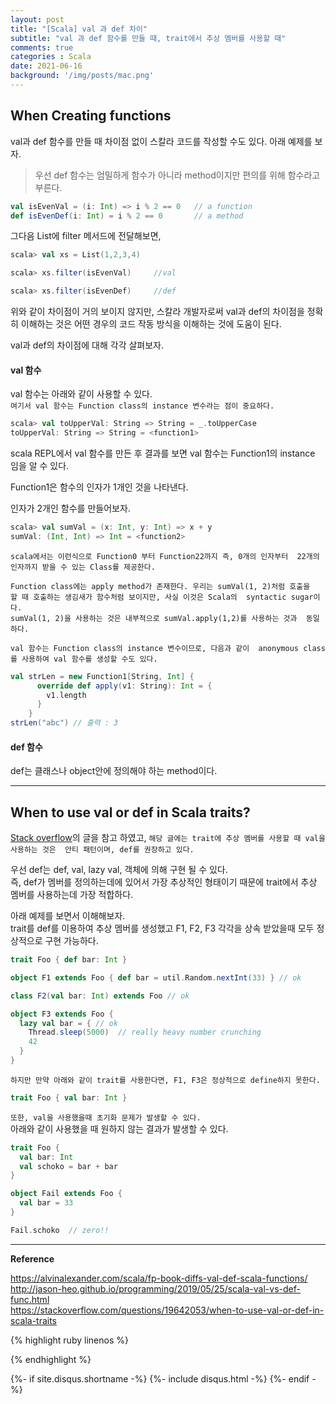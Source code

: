 ```yaml
---
layout: post
title: "[Scala] val 과 def 차이"
subtitle: "val 과 def 함수를 만들 때, trait에서 추상 멤버를 사용할 때"    
comments: true
categories : Scala
date: 2021-06-16
background: '/img/posts/mac.png'
---
```


## When Creating functions     

val과 def 함수를 만들 때 차이점 없이 스칼라 코드를 작성할 수도 있다. 아래 예제를 보자.   

> 우선 def 함수는 엄밀하게 함수가 아니라 method이지만 편의를 위해 함수라고 부른다.    

```scala 
val isEvenVal = (i: Int) => i % 2 == 0   // a function
def isEvenDef(i: Int) = i % 2 == 0       // a method
```

그다음 List에 filter 메서드에 전달해보면,   

```scala 
scala> val xs = List(1,2,3,4)

scala> xs.filter(isEvenVal)     //val

scala> xs.filter(isEvenDef)     //def
```    

위와 같이 차이점이 거의 보이지 않지만, 스칼라 개발자로써 val과 def의 
차이점을 정확히 이해하는 것은 어떤 경우의 코드 작동 방식을 이해하는 것에 
도움이 된다.    

val과 def의 차이점에 대해 각각 살펴보자.   

#### val 함수     

val 함수는 아래와 같이 사용할 수 있다.   
`여기서 val 함수는 Function class의 instance 변수라는 점이 중요하다.`   

```scala 
scala> val toUpperVal: String => String = _.toUpperCase
toUpperVal: String => String = <function1>    
```

scala REPL에서 val 함수를 만든 후 결과를 보면 val 함수는 Function1의 
instance 임을 알 수 있다.   

Function1은 함수의 인자가 1개인 것을 나타낸다.   

인자가 2개인 함수를 만들어보자.   

```scala 
scala> val sumVal = (x: Int, y: Int) => x + y
sumVal: (Int, Int) => Int = <function2>   
```

`scala에서는 이런식으로 Function0 부터 Function22까지 즉, 0개의 인자부터 
22개의 인자까지 받을 수 있는 Class를 제공한다.`    

`Function class에는 apply method가 존재한다. 우리는 sumVal(1, 2)처럼 호출을 
할 때 호출하는 생김새가 함수처럼 보이지만, 사실 이것은 Scala의 
syntactic sugar이다.`    
`sumVal(1, 2)을 사용하는 것은 내부적으로 sumVal.apply(1,2)를 사용하는 것과 
동일하다.`    

`val 함수는 Function class의 instance 변수이므로, 다음과 같이 
anonymous class를 사용하여 val 함수를 생성할 수도 있다.`     

```scala   
val strLen = new Function1[String, Int] {
      override def apply(v1: String): Int = {
        v1.length
      }
    }
strLen("abc") // 출력 : 3
```

#### def 함수    

def는 클래스나 object안에 정의해야 하는 method이다.   




- - - 

## When to use val or def in Scala traits?   

[Stack overflow](https://stackoverflow.com/questions/19642053/when-to-use-val-or-def-in-scala-traits)의 
글을 참고 하였고, `해당 글에는 trait에 추상 멤버를 사용할 때 val을 사용하는 것은 
안티 패턴이며, def를 권장하고 있다.`        

우선 def는 def, val, lazy val, 객체에 의해 구현 될 수 있다.    
즉, def가 멤버를 정의하는데에 있어서 가장 추상적인 형태이기 때문에 
trait에서 추상 멤버를 사용하는데 가장 적합하다.   

아래 예제를 보면서 이해해보자.   
trait를 def를 이용하여 추상 멤버를 생성했고 F1, F2, F3 각각을 
상속 받았을때 모두 정상적으로 구현 가능하다.   

```scala 
trait Foo { def bar: Int }

object F1 extends Foo { def bar = util.Random.nextInt(33) } // ok

class F2(val bar: Int) extends Foo // ok

object F3 extends Foo {
  lazy val bar = { // ok
    Thread.sleep(5000)  // really heavy number crunching
    42
  }
}
```

`하지만 만약 아래와 같이 trait를 사용한다면, F1, F3은 정상적으로 define하지 못한다.`   

```scala   
trait Foo { val bar: Int }    
```

`또한, val을 사용했을때 초기화 문제가 발생할 수 있다.`    
아래와 같이 사용했을 때 원하지 않는 결과가 발생할 수 있다.   

```scala 
trait Foo { 
  val bar: Int 
  val schoko = bar + bar
}

object Fail extends Foo {
  val bar = 33
}

Fail.schoko  // zero!!
```


- - - 

**Reference**    

<https://alvinalexander.com/scala/fp-book-diffs-val-def-scala-functions/>   
<http://jason-heo.github.io/programming/2019/05/25/scala-val-vs-def-func.html>   
<https://stackoverflow.com/questions/19642053/when-to-use-val-or-def-in-scala-traits>   

{% highlight ruby linenos %}

{% endhighlight %}


{%- if site.disqus.shortname -%}
    {%- include disqus.html -%}
{%- endif -%}

